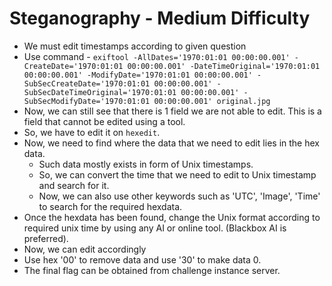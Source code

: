 # Steganography - Medium Difficulty
- We must edit timestamps according to given question
- Use command - ```exiftool -AllDates='1970:01:01 00:00:00.001' -CreateDate='1970:01:01 00:00:00.001' -DateTimeOriginal='1970:01:01 00:00:00.001' -ModifyDate='1970:01:01 00:00:00.001' -SubSecCreateDate='1970:01:01 00:00:00.001' -SubSecDateTimeOriginal='1970:01:01 00:00:00.001' -SubSecModifyDate='1970:01:01 00:00:00.001' original.jpg```
- Now, we can still see that there is 1 field we are not able to edit. This is a field that cannot be edited using a tool.
- So, we have to edit it on ```hexedit```.
- Now, we need to find where the data that we need to edit lies in the hex data.
  - Such data mostly exists in form of Unix timestamps.
  - So, we can convert the time that we need to edit to Unix timestamp and search for it.
  - Now, we can also use other keywords such as 'UTC', 'Image', 'Time' to search for the required hexdata.
- Once the hexdata has been found, change the Unix format according to required unix time by using any AI or online tool. (Blackbox AI is preferred).
- Now, we can edit accordingly
- Use hex '00' to remove data and use '30' to make data 0.
- The final flag can be obtained from challenge instance server.
